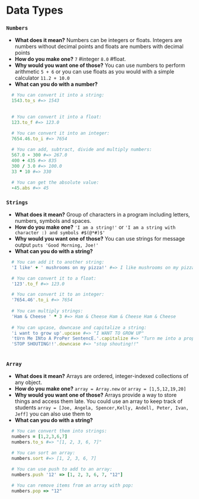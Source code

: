 Data Types
===================
### `Numbers`
* **What does it mean?** Numbers can be integers or floats. Integers are numbers without decimal points and floats are numbers with decimal points
* **How do you make one?** `7` #integer `8.0` #float. 
* **Why would you want one of those?** You can use numbers to perform  arithmetic `5 + 6` or you can use floats as you would with a simple calculator `11.2 + 10.0`
* **What can you do with a number?**
```ruby
  # You can convert it into a string:
  1543.to_s #=> 1543
  

  # You can convert it into a float:
  123.to_f #=> 123.0

  # You can convert it into an integer:
  7654.46.to_i #=> 7654
  
  # You can add, subtract, divide and multiply numbers:
  567.0 - 300 #=> 267.0
  400 + 435 #=> 835
  300 / 3.0 #=> 100.0
  33 * 10 #=> 330 

  # You can get the absolute value:
  -45.abs #=> 45

```
### `Strings`
* **What does it mean?** Group of characters in a program including letters, numbers, symbols and spaces.
* **How do you make one?** `'I am a string!'` or `'I am a string with character :) and symbols #$(@*#)$'`
* **Why would you want one of those?** You can use strings for message output `puts 'Good Morning, Joe!'`
* **What can you do with a string?**
```ruby
  # You can add it to another string:
  'I like' + ' mushrooms on my pizza!' #=> I like mushrooms on my pizza!

  # You can convert it to a float:
  '123'.to_f #=> 123.0

  # You can convert it to an integer:
  '7654.46'.to_i #=> 7654
  
  # You can multiply strings:
  'Ham & Cheese ' * 3 #=> Ham & Cheese Ham & Cheese Ham & Cheese 
  
  # You can upcase, downcase and capitalize a string:
  'i want to grow up'.upcase #=> "I WANT TO GROW UP"
  'tUrn Me INto A ProPer SentencE.'.capitalize #=> "Turn me into a proper sentence"
  'STOP SHOUTING!!'.downcase #=> "stop shouting!!"
 

```

### `Array`
* **What does it mean?** Arrays are ordered, integer-indexed collections of any object.
* **How do you make one?** `array = Array.new` or `array = [1,5,12,19,20]`
* **Why would you want one of those?** Arrays provide a way to store things and access them late. You could use an array to 
keep track of students  `array = [Joe, Angela, Spencer,Kelly, Andell, Peter, Ivan, Jeff]` you can also use them to 
* **What can you do with a string?**
```ruby
  # You can convert them into strings:
  numbers = [1,2,3,6,7]
  numbers.to_s #=> "[1, 2, 3, 6, 7]"

  # You can sort an array:
  numbers.sort #=> [1, 2, 3, 6, 7]

  # You can use push to add to an array:
  numbers.push '12' => [1, 2, 3, 6, 7, "12"]
  
  # You can remove items from an array with pop:
  numbers.pop => "12"
  
  
 

```




